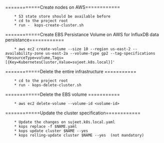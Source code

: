 ============Create nodes on AWS============

        * S3 state store should be available before
        * cd to the project root
        * run -  kops-create-cluster.sh

============Create EBS Persistance Volume on AWS for InfluxDB data persistance============

		* aws ec2 create-volume --size 10 --region us-east-2 --availability-zone us-east-2a --volume-type gp2 --tag-specifications 'ResourceType=volume,Tags=[{Key=KubernetesCluster,Value=sujeet.k8s.local}]'

============Delete the entire infrastructure ===========

		* cd to the project root
        * run - kops-delete-cluster.sh


============Delete the EBS volume ===========

		* aws ec2 delete-volume --volume-id <volume-id>

============Update the cluster specification============

		* Update the changes on sujeet.k8s.local.yaml
        * kops replace -f $NAME.yaml
        * kops update cluster $NAME --yes
        * kops rolling-update cluster $NAME --yes  (not mandatory)
        